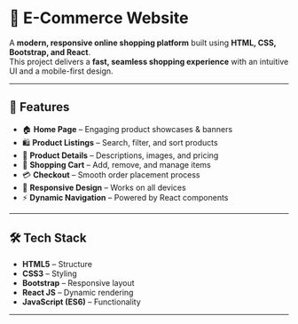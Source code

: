 # 🛒 E-Commerce Website

A **modern, responsive online shopping platform** built using **HTML, CSS, Bootstrap, and React**.  
This project delivers a **fast, seamless shopping experience** with an intuitive UI and a mobile-first design.

---

## 🚀 Features

- 🏠 **Home Page** – Engaging product showcases & banners  
- 🛍 **Product Listings** – Search, filter, and sort products  
- 📄 **Product Details** – Descriptions, images, and pricing  
- 🛒 **Shopping Cart** – Add, remove, and manage items  
- 💳 **Checkout** – Smooth order placement process  
- 📱 **Responsive Design** – Works on all devices  
- ⚡ **Dynamic Navigation** – Powered by React components  
---

## 🛠 Tech Stack

- **HTML5** – Structure  
- **CSS3** – Styling  
- **Bootstrap** – Responsive layout  
- **React JS** – Dynamic rendering  
- **JavaScript (ES6)** – Functionality  

---

